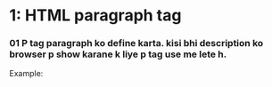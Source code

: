 
# 1: HTML paragraph tag


### 01 P tag paragraph ko define karta. kisi bhi description  ko browser p show karane k liye p tag use me lete h.
Example: 
```<p>This is some text in a paragraph.</p>
```

